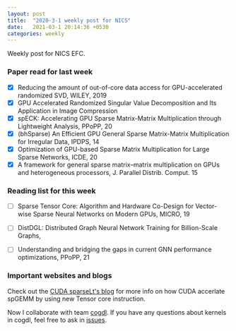 ```yaml
---
layout: post
title:  "2020-3-1 weekly post for NICS"
date:   2021-03-1 20:14:36 +0530
categories: weekly
---
```

Weekly post for NICS EFC.
### Paper read for last week
- [x] Reducing the amount of out-of-core data access for GPU-accelerated randomized SVD, WILEY, 2019  
- [x] GPU Accelerated Randomized Singular Value Decomposition and Its Application in Image Compression
- [x] spECK: Accelerating GPU Sparse Matrix-Matrix Multiplication through Lightweight Analysis, PPoPP, 20 
- [x] (bhSparse) An Efficient GPU General Sparse Matrix-Matrix Multiplication for Irregular Data, IPDPS, 14 
- [x] Optimization of GPU-based Sparse Matrix Multiplication for Large Sparse Networks, ICDE, 20
- [x] A framework for general sparse matrix–matrix multiplication on GPUs and heterogeneous processors, J. Parallel Distrib. Comput. 15

### Reading list for this week

- [ ] Sparse Tensor Core: Algorithm and Hardware Co-Design for
Vector-wise Sparse Neural Networks on Modern GPUs, MICRO, 19
- [ ] DistDGL: Distributed Graph Neural Network Training for Billion-Scale Graphs, 
- [ ] Understanding and bridging the gaps in current GNN performance optimizations, PPoPP, 21


### Important websites and blogs
Check out the [CUDA sparseLt's blog][sparseLt-blog] for more info on how CUDA accerlate spGEMM by using new Tensor core instruction.

Now I collaborate with team [cogdl][cogdl]. If you have any questions about kernels in cogdl, feel free to ask in [issues][cogdl-comment].

[sparseLt-blog]: https://developer.nvidia.com/blog/exploiting-ampere-structured-sparsity-with-cusparselt/
[cogdl]:   https://github.com/THUDM/cogdl
[cogdl-comment]: https://github.com/THUDM/cogdl/issues